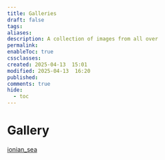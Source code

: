 ```yaml
---
title: Galleries
draft: false
tags: 
aliases: 
description: A collection of images from all over
permalink: 
enableToc: true
cssclasses: 
created: 2025-04-13  15:01
modified: 2025-04-13  16:20
published: 
comments: true
hide:
  - toc
---
```

# Gallery

[ionian_sea](ionian_sea.md)

